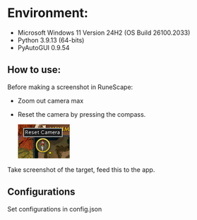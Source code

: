 # Environment: 
* Microsoft Windows 11 Version 24H2 (OS Build 26100.2033)
* Python 3.9.13 (64-bits)
* PyAutoGUI 0.9.54


## How to use: 
Before making a screenshot in RuneScape: 

* Zoom out camera max
* Reset the camera by pressing the compass.

    ![image](/res/compass.png)

Take screenshot of the target, feed this to the app.

## Configurations
Set configurations in config.json

